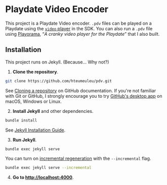 # Playdate Video Encoder

This project is a Playdate Video encoder. `.pdv` files can be played on a Playdate using the [`video` player](https://sdk.play.date/1.12.1/Inside%20Playdate.html#C-graphics.video) in the SDK. You can also run a `.pdv` file using [Playorama](https://github.com/hteumeuleu/playorama), “_A cranky video player for the Playdate_” that I also built.

## Installation

This project runs on Jekyll. (Because… Why not?)

1. **Clone the repository**.

```sh
git clone https://github.com/hteumeuleu/pdv.git
```

See [Cloning a repository](https://help.github.com/en/articles/cloning-a-repository) on GitHub documentation. If you're not familiar with Git or GitHub, I strongly encourage you to try [GitHub's desktop app](https://desktop.github.com/) on macOS, Windows or Linux.

2. **Install Jekyll** and other dependencies.

```sh
bundle install
```

See [Jekyll Installation Guide](https://jekyllrb.com/docs/installation/).

3. **Run Jekyll**.

```sh
bundle exec jekyll serve
```

You can turn on [incremental regeneration](https://jekyllrb.com/docs/configuration/incremental-regeneration/) with the `--incremental` flag.

```sh
bundle exec jekyll serve --incremental
```

4. **Go to [http://localhost:4000](http://localhost:4000)**.

